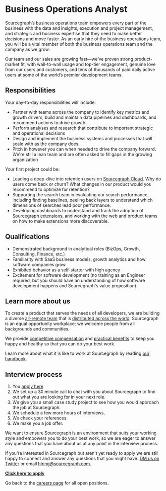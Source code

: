 # Business Operations Analyst

Sourcegraph’s business operations team empowers every part of the business with the data and insights, execution and project management, and strategic and business expertise that they need to make better decisions and move faster. As an early hire of the business operations team, you will be a vital member of both the business operations team and the company as we grow.

Our team and our sales are growing fast—we’ve proven strong product-market fit, with wall-to-wall usage and top-tier engagement, genuine love from our users and customers, and tens of thousands of paid daily active users at some of the world’s premier development teams.

## Responsibilities

Your day-to-day responsibilities will include:
* Partner with teams across the company to identify key metrics and growth drivers, build and maintain data pipelines and dashboards, and recommend actions to drive growth.
* Perform analyses and research that contribute to important strategic and operational decisions
* Design and implement the business systems and processes that will scale with as the company does.
* Pitch in however you can when needed to drive the company forward. We're still a lean team and are often asked to fill gaps in the growing organization

Your first project could be:
* Leading a deep-dive into retention users on [Sourcegraph Cloud](https://sourcegraph.com/search). Why do users come back or churn? What changes in our product would you recommend to optimize for retention? 
* Supporting the search team in evaluating our search performance, including finding baselines, peeling back layers to understand which dimensions of searches lead poor performance.
* Developing dashboards to understand and track the adoption of [Sourcegraph extensions](https://sourcegraph.com/extensions), and working with the web and product teams on how to make extensions more discoverable. 

## Qualifications

* Demonstrated background in analytical roles (BizOps, Growth, Consulting, Finance, etc.)
* Familiarity with SaaS business models, growth analytics and how software companies grow
* Exhibited behavior as a self-starter with high agency
* Excitement for software development (no training as an Engineer required, but you should have an understanding of how software development happens and Sourcegraph's value proposition).

## Learn more about us

To create a product that serves the needs of all developers, we are building a diverse [all-remote team](https://about.sourcegraph.com/company/remote) that is [distributed across the world](https://about.sourcegraph.com/company/team). Sourcegraph is an equal opportunity workplace; we welcome people from all backgrounds and communities.

We provide [competitive compensation](https://about.sourcegraph.com/handbook/people-ops/compensation) and [practical benefits](https://about.sourcegraph.com/handbook/people-ops/benefits-and-perks) to keep you happy and healthy so that you can do your best work.

Learn more about what it is like to work at Sourcegraph by reading [our handbook](https://about.sourcegraph.com/handbook/).

## Interview process

1. You [apply here](https://jobs.lever.co/sourcegraph/4d8ff305-71c8-4b28-a328-461c58819053/apply).
1. We set up a 30 minute call to chat with you about Sourcegraph to find out what you are looking for in your next role.
1. We give you a small case study project to see how you would approach the job at Sourcegraph.
1. We schedule a few more hours of interviews.
1. We check your references.
1. We make you a job offer.

We want to ensure Sourcegraph is an environment that suits your working style and empowers you to do your best work, so we are eager to answer any questions that you have about us at any point in the interview process.

If you're interested in Sourcegraph but aren't yet ready to apply we are still happy to connect and answer any questions that you might have: [DM us on Twitter](https://twitter.com/srcgraph) or email hiring@sourcegraph.com.

**[Click here to apply]()**

Go back to the [careers page](../../../company/careers.md) for all open positions.
